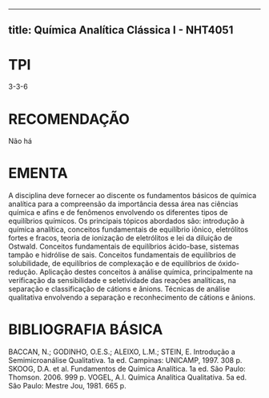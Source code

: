 
---
title: Química Analítica Clássica I - NHT4051 
---

# TPI

3-3-6

# RECOMENDAÇÃO

Não há

# EMENTA

A disciplina deve fornecer ao discente os fundamentos básicos de química analítica para a compreensão da importância dessa área nas ciências química e afins e de fenômenos envolvendo os diferentes tipos de equilíbrios químicos. Os principais tópicos abordados são: introdução à química analítica, conceitos fundamentais de equilíbrio iônico, eletrólitos fortes e fracos, teoria de ionização de eletrólitos e lei da diluição de Ostwald. Conceitos fundamentais de equilíbrios ácido-base, sistemas tampão e hidrólise de sais. Conceitos fundamentais de equilíbrios de solubilidade, de equilíbrios de complexação e de equilíbrios de óxido-redução. Aplicação destes conceitos à análise química, principalmente na verificação da sensibilidade e seletividade das reações analíticas, na separação e classificação de cátions e ânions. Técnicas de análise qualitativa envolvendo a separação e reconhecimento de cátions e ânions.

# BIBLIOGRAFIA BÁSICA

BACCAN, N.; GODINHO, O.E.S.; ALEIXO, L.M.; STEIN, E. Introdução a Semimicroanálise Qualitativa. 1a ed. Campinas: UNICAMP, 1997. 308 p.
SKOOG, D.A. et al. Fundamentos de Química Analítica. 1a ed. São Paulo: Thomson. 2006. 999 p.
VOGEL, A.I. Química Analítica Qualitativa. 5a ed. São Paulo: Mestre Jou, 1981. 665 p.
        